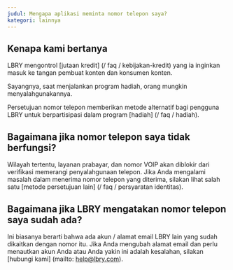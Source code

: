 ```yaml
---
judul: Mengapa aplikasi meminta nomor telepon saya?
kategori: lainnya
---
```


## Kenapa kami bertanya

LBRY mengontrol [jutaan kredit] (/ faq / kebijakan-kredit) yang ia inginkan masuk ke tangan pembuat konten dan konsumen konten.

Sayangnya, saat menjalankan program hadiah, orang mungkin menyalahgunakannya.

Persetujuan nomor telepon memberikan metode alternatif bagi pengguna LBRY untuk berpartisipasi dalam program [hadiah] (/ faq / hadiah).

## Bagaimana jika nomor telepon saya tidak berfungsi?
Wilayah tertentu, layanan prabayar, dan nomor VOIP akan diblokir dari verifikasi memerangi penyalahgunaan telepon. Jika Anda mengalami masalah dalam menerima nomor telepon yang diterima, silakan lihat salah satu [metode persetujuan lain] (/ faq / persyaratan identitas).

## Bagaimana jika LBRY mengatakan nomor telepon saya sudah ada?
Ini biasanya berarti bahwa ada akun / alamat email LBRY lain yang sudah dikaitkan dengan nomor itu. Jika Anda mengubah alamat email dan perlu menautkan akun Anda atau Anda yakin ini adalah kesalahan, silakan [hubungi kami] (mailto: help@lbry.com).
